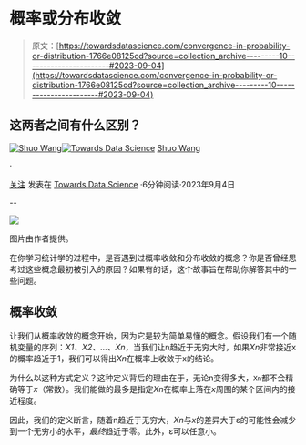 # 概率或分布收敛

> 原文：[https://towardsdatascience.com/convergence-in-probability-or-distribution-1766e08125cd?source=collection_archive---------10-----------------------#2023-09-04](https://towardsdatascience.com/convergence-in-probability-or-distribution-1766e08125cd?source=collection_archive---------10-----------------------#2023-09-04)

## 这两者之间有什么区别？

[](https://r-shuo-wang.medium.com/?source=post_page-----1766e08125cd--------------------------------)[![Shuo Wang](../Images/17a7299c0a36d9a4c0d07ebfc9d5c282.png)](https://r-shuo-wang.medium.com/?source=post_page-----1766e08125cd--------------------------------)[](https://towardsdatascience.com/?source=post_page-----1766e08125cd--------------------------------)[![Towards Data Science](../Images/a6ff2676ffcc0c7aad8aaf1d79379785.png)](https://towardsdatascience.com/?source=post_page-----1766e08125cd--------------------------------) [Shuo Wang](https://r-shuo-wang.medium.com/?source=post_page-----1766e08125cd--------------------------------)

·

[关注](https://medium.com/m/signin?actionUrl=https%3A%2F%2Fmedium.com%2F_%2Fsubscribe%2Fuser%2F693d095d5e0d&operation=register&redirect=https%3A%2F%2Ftowardsdatascience.com%2Fconvergence-in-probability-or-distribution-1766e08125cd&user=Shuo+Wang&userId=693d095d5e0d&source=post_page-693d095d5e0d----1766e08125cd---------------------post_header-----------) 发表在 [Towards Data Science](https://towardsdatascience.com/?source=post_page-----1766e08125cd--------------------------------) ·6分钟阅读·2023年9月4日[](https://medium.com/m/signin?actionUrl=https%3A%2F%2Fmedium.com%2F_%2Fvote%2Ftowards-data-science%2F1766e08125cd&operation=register&redirect=https%3A%2F%2Ftowardsdatascience.com%2Fconvergence-in-probability-or-distribution-1766e08125cd&user=Shuo+Wang&userId=693d095d5e0d&source=-----1766e08125cd---------------------clap_footer-----------)

--

[](https://medium.com/m/signin?actionUrl=https%3A%2F%2Fmedium.com%2F_%2Fbookmark%2Fp%2F1766e08125cd&operation=register&redirect=https%3A%2F%2Ftowardsdatascience.com%2Fconvergence-in-probability-or-distribution-1766e08125cd&source=-----1766e08125cd---------------------bookmark_footer-----------)![](../Images/38ca6ca8cbc2275769040cd2e887056b.png)

图片由作者提供。

在你学习统计学的过程中，是否遇到过概率收敛和分布收敛的概念？你是否曾经思考过这些概念最初被引入的原因？如果有的话，这个故事旨在帮助你解答其中的一些问题。

## **概率收敛**

让我们从概率收敛的概念开始，因为它是较为简单易懂的概念。假设我们有一个随机变量的序列：*X1*、*X2*、…、*Xn*，当我们让n趋近于无穷大时，如果*Xn*非常接近x的概率趋近于1，我们可以得出*Xn*在概率上收敛于x的结论。

为什么以这种方式定义？这种定义背后的理由在于，无论n变得多大，`Xn`都不会精确等于*x*（常数）。我们能做的最多是指定*Xn*在概率上落在*x*周围的某个区间内的接近程度。

因此，我们的定义断言，随着n趋近于无穷大，*Xn*与*x*的差异大于ε的可能性会减少到一个无穷小的水平，*最终*趋近于零。此外，ε可以任意小。
